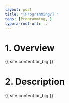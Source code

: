 ```yaml
---
layout: post
title: "[Programming/] "
tags: [Programming, ]
typora-root-url: ..
---
```


# 1. Overview
{{ site.content.br_big }}


# 2. Description
{{ site.content.br_big }}
